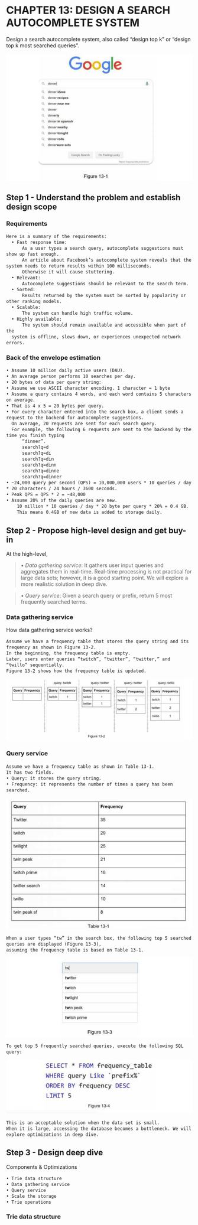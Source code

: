 # CHAPTER 13: DESIGN A SEARCH AUTOCOMPLETE SYSTEM

Design a search autocomplete system, also called “design top k” or “design top k most searched queries”.

![fg13-1](img/fg13-1.jpg)

## Step 1 - Understand the problem and establish design scope

###  Requirements

```
Here is a summary of the requirements:
  • Fast response time: 
      As a user types a search query, autocomplete suggestions must show up fast enough. 
      An article about Facebook’s autocomplete system reveals that the system needs to return results within 100 milliseconds. 
      Otherwise it will cause stuttering.
  • Relevant: 
      Autocomplete suggestions should be relevant to the search term.
  • Sorted: 
      Results returned by the system must be sorted by popularity or other ranking models.
  • Scalable: 
      The system can handle high traffic volume.
  • Highly available: 
      The system should remain available and accessible when part of the 
  system is offline, slows down, or experiences unexpected network errors.
```

### Back of the envelope estimation
```
• Assume 10 million daily active users (DAU).
• An average person performs 10 searches per day.
• 20 bytes of data per query string:
• Assume we use ASCII character encoding. 1 character = 1 byte
• Assume a query contains 4 words, and each word contains 5 characters on average.
• That is 4 x 5 = 20 bytes per query.
• For every character entered into the search box, a client sends a request to the backend for autocomplete suggestions.
  On average, 20 requests are sent for each search query.
  For example, the following 6 requests are sent to the backend by the time you finish typing 
      “dinner”.
      search?q=d
      search?q=di
      search?q=din
      search?q=dinn
      search?q=dinne
      search?q=dinner
• ~24,000 query per second (QPS) = 10,000,000 users * 10 queries / day * 20 characters / 24 hours / 3600 seconds.
• Peak QPS = QPS * 2 = ~48,000
• Assume 20% of the daily queries are new.
    10 million * 10 queries / day * 20 byte per query * 20% = 0.4 GB.
    This means 0.4GB of new data is added to storage daily.  
```

## Step 2 - Propose high-level design and get buy-in

At the high-level,
> • *Data gathering service*: It gathers user input queries and aggregates them in real-time. 
Real-time processing is not practical for large data sets; however, it is a good starting 
point. We will explore a more realistic solution in deep dive.

> • *Query service*: Given a search query or prefix, return 5 most frequently searched terms.

### Data gathering service
How data gathering service works?
```
Assume we have a frequency table that stores the query string and its frequency as shown in Figure 13-2.
In the beginning, the frequency table is empty.
Later, users enter queries “twitch”, “twitter”, “twitter,” and “twillo” sequentially.
Figure 13-2 shows how the frequency table is updated.
```
![fg13-2](img/fg13-2.jpg)

### Query service
```
Assume we have a frequency table as shown in Table 13-1.
It has two fields.
• Query: it stores the query string.
• Frequency: it represents the number of times a query has been searched.
```
![t13-1](img/t13-1.jpg)

```
When a user types “tw” in the search box, the following top 5 searched queries are displayed (Figure 13-3),
assuming the frequency table is based on Table 13-1.
```
![fg13-3](img/fg13-3.jpg)

```
To get top 5 frequently searched queries, execute the following SQL query:
```
![fg13-4](img/fg13-4.jpg)

```
This is an acceptable solution when the data set is small.
When it is large, accessing the database becomes a bottleneck. We will explore optimizations in deep dive.
```

## Step 3 - Design deep dive
Components & Optimizations 
```
• Trie data structure
• Data gathering service
• Query service
• Scale the storage
• Trie operations
```

### Trie data structure




